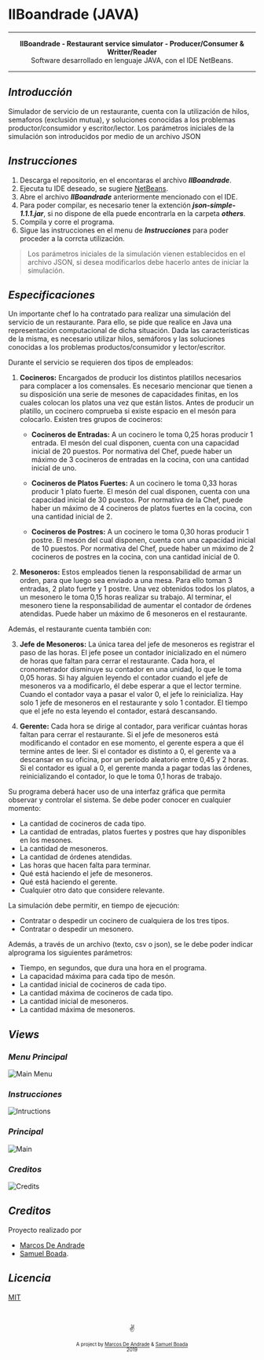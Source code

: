 # IlBoandrade (JAVA)

---

<p align="center"><b>IlBoandrade - Restaurant service simulator - Producer/Consumer & Writter/Reader</b><br>Software desarrollado en lenguaje JAVA, con el IDE NetBeans.</p>

---

## ***Introducción***

Simulador de servicio de un restaurante, cuenta con la utilización de hilos, semaforos (exclusión mutua), y soluciones conocidas a los problemas productor/consumidor y escritor/lector. Los parámetros iniciales de la simulación son introducidos por medio de un archivo JSON

## ***Instrucciones***

1. Descarga el repositorio, en el encontaras el archivo ***IlBoandrade***.
2. Ejecuta tu IDE deseado, se sugiere [NetBeans](https://netbeans.org/downloads/7.0/?pagelang=us).
3. Abre el archivo ***IlBoandrade*** anteriormente mencionado con el IDE.
4. Para poder compilar, es necesario tener la extención ***json-simple-1.1.1.jar***, si no dispone de ella puede encontrarla en la carpeta ***others***.
5. Compila y corre el programa.
6. Sigue las instrucciones en el menu de ***Instrucciones*** para poder proceder a la corrcta utilización.

  >Los parámetros iniciales de la simulación vienen establecidos en el archivo JSON, si desea modificarlos debe hacerlo antes de iniciar la    simulación.

## ***Especificaciones***

Un importante chef lo ha contratado para realizar una simulación del servicio de un restaurante. Para ello, se pide que realice en Java una representación computacional de dicha situación. Dada las características de la misma, es necesario utilizar hilos, semáforos y las soluciones conocidas a los problemas productos/consumidor y lector/escritor.

Durante el servicio se requieren dos tipos de empleados:

1. **Cocineros:** Encargados de producir los distintos platillos necesarios para complacer a los comensales. Es necesario mencionar que tienen a su disposición una serie de mesones de capacidades finitas, en los cuales colocan los platos una vez que están listos. Antes de producir un platillo, un cocinero comprueba si existe espacio en el mesón para colocarlo. Existen tres grupos de cocineros:

    * **Cocineros de Entradas:** A un cocinero le toma 0,25 horas producir 1 entrada. El mesón del cual disponen, cuenta con una        capacidad inicial de 20 puestos. Por normativa del Chef, puede haber un máximo de 3 cocineros de entradas en la cocina, con una         cantidad inicial de uno.
  
    * **Cocineros de Platos Fuertes:** A un cocinero le toma 0,33 horas producir 1 plato fuerte. El mesón del cual disponen, cuenta con una capacidad inicial  de 30 puestos. Por normativa de la Chef, puede haber un máximo de 4 cocineros de platos fuertes en la             cocina,     con una cantidad inicial de 2.
    
    * **Cocineros de Postres:** A un cocinero le toma 0,30 horas producir 1 postre. El mesón del cual disponen, cuenta con una capacidad inicial de 10 puestos. Por normativa del Chef, puede haber un máximo de 2 cocineros de postres en la cocina, con una cantidad inicial de 0.
    
2. **Mesoneros:** Estos empleados tienen la responsabilidad de armar un orden, para que luego sea enviado a una mesa. Para ello toman 3 entradas, 2 plato fuerte y 1 postre. Una vez obtenidos todos los platos, a un mesonero le toma 0,15 horas realizar su trabajo. Al terminar, el mesonero tiene la responsabilidad de aumentar el contador de órdenes atendidas. Puede haber un máximo de 6 mesoneros en el restaurante.

Además, el restaurante cuenta también con:

3. **Jefe de Mesoneros:** La única tarea del jefe de mesoneros es registrar el paso de las horas. El jefe posee un contador inicializado en el número de horas que faltan para cerrar el restaurante. Cada hora, el cronometrador disminuye su contador en una unidad, lo que le toma 0,05 horas. Si hay alguien leyendo el contador cuando el jefe de mesoneros va a modificarlo, él debe esperar a que el lector termine. Cuando el contador vaya a pasar el valor 0, el jefe lo reinicializa. Hay solo 1 jefe de mesoneros en el restaurante y solo 1 contador. El tiempo que el jefe no esta leyendo el contador, estará descansando.

4. **Gerente:** Cada hora se dirige al contador, para verificar cuántas horas faltan para cerrar el restaurante. Si el jefe de mesoneros está modificando el contador en ese momento, el gerente espera a que él termine antes de leer. Si el contador es distinto a 0, el gerente va a descansar en su oficina, por un período aleatorio entre 0,45 y 2 horas. Si el contador es igual a 0, el gerente manda a pagar todas las órdenes, reinicializando el contador, lo que le toma 0,1 horas de trabajo.

Su programa deberá hacer uso de una interfaz gráfica que permita observar y controlar el sistema. Se debe poder conocer en cualquier momento:

* La cantidad de cocineros de cada tipo.
* La cantidad de entradas, platos fuertes y postres que hay disponibles en los mesones.
* La cantidad de mesoneros.
* La cantidad de órdenes atendidas.
* Las horas que hacen falta para terminar.
* Qué está haciendo el jefe de mesoneros.
* Qué está haciendo el gerente.
* Cualquier otro dato que considere relevante.

La simulación debe permitir, en tiempo de ejecución:

* Contratar o despedir un cocinero de cualquiera de los tres tipos.
* Contratar o despedir un mesonero.

Además, a través de un archivo (texto, csv o json), se le debe poder indicar alprograma los siguientes parámetros:

* Tiempo, en segundos, que dura una hora en el programa.
* La capacidad máxima para cada tipo de mesón.
* La cantidad inicial de cocineros de cada tipo.
* La cantidad máxima de cocineros de cada tipo.
* La cantidad inicial de mesoneros.
* La cantidad máxima de mesoneros.

## ***Views***

### *Menu Principal*
![Main Menu](https://i.ibb.co/BzfYxVc/Imagen1.png)
  
### *Instrucciones*
![Intructions](https://i.ibb.co/ckbH2Cx/Imagen2.png)
  
### *Principal*
![Main](https://i.ibb.co/rm8PYtf/Imagen4.png)
  
### *Creditos*
![Credits](https://i.ibb.co/jb0gswD/Imagen3.png)

## ***Creditos***

Proyecto realizado por
* [Marcos De Andrade](https://github.com/MarcosDeAndrade)
* [Samuel Boada](https://github.com/systems-multimedia).

## ***Licencia***

[MIT](https://github.com/MarcosDeAndrade/IlBoandrade/blob/master/LICENSE)

&nbsp;

<p align="center">✌️</p>
<p align="center">
<sub><sup>A project by <a href="https://github.com/MarcosDeAndrade">Marcos De Andrade</a> & <a href="https://github.com/systems-multimedia">Samuel Boada</a><br>2019</sup></sub></p>
